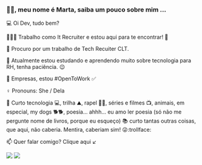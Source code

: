 
 
### 👋🏻, meu nome é Marta, saiba um pouco sobre mim ...

💻 Oi Dev, tudo bem? 

👩🏼‍💻 Trabalho como It Recruiter e estou aqui para te encontrar! 👀
   
🔭 Procuro por um trabalho de Tech Recuiter CLT. 
 
🌱 Atualmente estou estudando e aprendendo muito sobre tecnologia para RH, tenha paciência. 😉

🏢 Empresas, estou #OpenToWork ✅ 

♀️ Pronouns: She /  Dela

📌 Curto tecnologia 💻, trilha ⛰, rapel 🧗‍♀️, séries e filmes 📺, animais, em especial, my dogs 🐕🐕, poesia... ahhh... eu amo ler poesia (só não me pergunte nome de livros, porque eu esqueço) 📚 curto tantas outras coisas, que aqui, não caberia. Mentira, caberiam sim! 😜:trollface:
 
📫 Quer falar comigo? Clique aqui ↙

  
 <div>
  <a align="center" href="https://www.linkedin.com/in/martarochagracilianolino" target="_blank"><img src="https://img.shields.io/badge/-LinkedIn-%230077B5?style=for-the-badge&logo=linkedin&logoColor=white" target="_blank"></a>
<a  align="center" href="https://api.whatsapp.com/send?phone=5521986101800"  target="_blank"><img src="https://img.shields.io/badge/WhatsApp-25D366?style=for-the-badge&logo=whatsapp&logoColor=white" target="_blank"></a>
</div>
  
  

 
